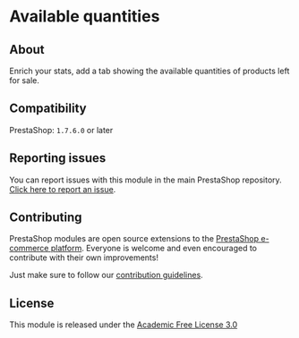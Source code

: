 # Available quantities

## About

Enrich your stats, add a tab showing the available quantities of products left for sale.

## Compatibility

PrestaShop: `1.7.6.0` or later

## Reporting issues

You can report issues with this module in the main PrestaShop repository. [Click here to report an issue][report-issue]. 

## Contributing

PrestaShop modules are open source extensions to the [PrestaShop e-commerce platform][prestashop]. Everyone is welcome and even encouraged to contribute with their own improvements!

Just make sure to follow our [contribution guidelines][contribution-guidelines].

## License

This module is released under the [Academic Free License 3.0][AFL-3.0] 

[report-issue]: https://github.com/PrestaShop/PrestaShop/issues/new/choose
[prestashop]: https://www.prestashop.com/
[contribution-guidelines]: https://devdocs.prestashop.com/1.7/contribute/contribution-guidelines/project-modules/
[AFL-3.0]: https://opensource.org/licenses/AFL-3.0
